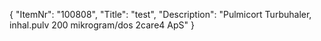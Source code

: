 {
  "ItemNr": "100808",
  "Title": "test",
  "Description": "Pulmicort Turbuhaler, inhal.pulv 200 mikrogram/dos 2care4 ApS"
}
